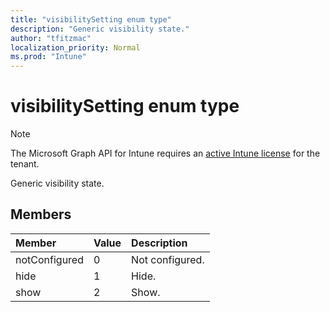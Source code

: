 ```yaml
---
title: "visibilitySetting enum type"
description: "Generic visibility state."
author: "tfitzmac"
localization_priority: Normal
ms.prod: "Intune"
---
```


# visibilitySetting enum type

> [!NOTE]
> The Microsoft Graph API for Intune requires an [active Intune license](https://go.microsoft.com/fwlink/?linkid=839381) for the tenant.

Generic visibility state.

## Members
|Member|Value|Description|
|:---|:---|:---|
|notConfigured|0|Not configured.|
|hide|1|Hide.|
|show|2|Show.|



